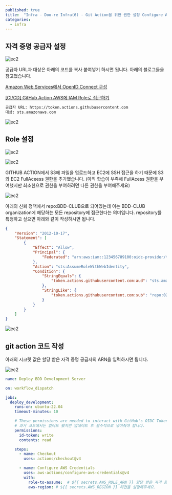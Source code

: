 ```yaml
---
published: true
title:  "Infra - Doo-re Infra(6) - Git Action을 위한 권한 설정 Configure AWS Credntials"
categories:
  - infra
---
```



## 자격 증명 공급자 설정

![ec2](https://github.com/02ggang9/02ggang9.github.io/blob/master/_posts/images/infra/infra6/credentials1.png?raw=true)

공급자 URL과 대상은 아래의 코드를 복사 붙여넣기 하시면 됩니다. 아래의 블로그들을 참고했습니다.

[Amazon Web Services에서 OpenID Connect 구성](https://docs.github.com/ko/enterprise-cloud@latest/actions/deployment/security-hardening-your-deployments/configuring-openid-connect-in-amazon-web-services)

[[CI/CD] GitHub Action AWS에 IAM Role로 접근하기](https://zerone-code.tistory.com/11)

~~~sh
공급자 URL: https://token.actions.githubusercontent.com
대상: sts.amazonaws.com
~~~

![ec2](https://github.com/02ggang9/02ggang9.github.io/blob/master/_posts/images/infra/infra6/credentials2.png?raw=true)

## Role 설정

![ec2](https://github.com/02ggang9/02ggang9.github.io/blob/master/_posts/images/infra/infra6/role1.png?raw=true)

![ec2](https://github.com/02ggang9/02ggang9.github.io/blob/master/_posts/images/infra/infra6/role2.png?raw=true)

GITHUB ACTION에서 S3에 파일을 업로드하고 EC2에 SSH 접근을 하기 때문에 S3와 EC2 FullAceess 권한을 추가했습니다. (아직 학습이 부족해 FullAcess 권한을 부여했지만 최소한으로 권한을 부여하려면 다른 권한을 부여해주세요)

![ec2](https://github.com/02ggang9/02ggang9.github.io/blob/master/_posts/images/infra/infra6/role3.png?raw=true)

아래의 신뢰 정책에서 repo:BDD-CLUB으로 되어있는데 이는 BDD-CLUB organization에 해당하는 모든 repository에 접근한다는 의미입니다. repository를 특정하고 싶으면 아래와 같이 작성하시면 됩니다.

~~~json
{
    "Version": "2012-10-17",
    "Statement": [
        {
            "Effect": "Allow",
            "Principal": {
                "Federated": "arn:aws:iam::123456789100:oidc-provider/token.actions.githubusercontent.com"
            },
            "Action": "sts:AssumeRoleWithWebIdentity",
            "Condition": {
                "StringEquals": {
                    "token.actions.githubusercontent.com:aud": "sts.amazonaws.com"
                },
                "StringLike": {
                    "token.actions.githubusercontent.com:sub": "repo:02ggang99/01-doo-re-back-action-practice:*" // Here!
                }
            }
        }
    ]
}
~~~

![ec2](https://github.com/02ggang9/02ggang9.github.io/blob/master/_posts/images/infra/infra6/role4.png?raw=true)

## git action 코드 작성

아래의 시크릿 값은 할당 받은 자격 증명 공급자의 ARN을 입력하시면 됩니다.

![ec2](https://github.com/02ggang9/02ggang9.github.io/blob/master/_posts/images/infra/infra6/role5.png?raw=true)

~~~yml
name: Deploy BDD Development Server

on: workflow_dispatch

jobs:
  deploy_development:
    runs-on: ubuntu-22.04
    timeout-minutes: 10

    # These permissions are needed to interact with GitHub's OIDC Token endpoint.
    # 과거 코드에서는 없어도 됐지만 업데이트 후 필수적으로 넣어줘야 합니다.
    permissions:
      id-token: write
      contents: read

    steps:
      - name: Checkout
        uses: actions/checkout@v4

      - name: Configure AWS Credentials
        uses: aws-actions/configure-aws-credentials@v4
        with:
          role-to-assume:  # ${{ secrets.AWS_ROLE_ARN }} 할당 받은 자격 증명 공급자의 ARN
          aws-region: # ${{ secrets.AWS_REGION }} 리전을 설정해주세요.
~~~

